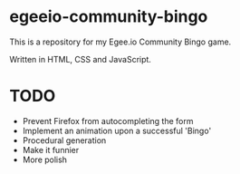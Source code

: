 # egeeio-community-bingo
This is a repository for my Egee.io Community Bingo game.

Written in HTML, CSS and JavaScript.

<h1>TODO</h1>
<ul><li>Prevent Firefox from autocompleting the form</li>
<li>Implement an animation upon a successful 'Bingo'</li>
<li>Procedural generation</li>
<li>Make it funnier</li>
<li>More polish</li>
</ul>
